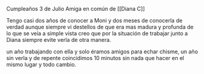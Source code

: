 Cumpleaños 3 de Julio 
Amiga en común de [[Diana C]] 

Tengo casi dos años de conocer a Moni y dos meses de conocerla de verdad aunque siempre vi destellos de que era mas madura y profunda de lo que se veía a simple vista creo que por la situación de trabajar junto a Diana siempre evite verla de otra manera. 

un año trabajando con ella y solo éramos amigos para echar chisme, un año sin verla y de repente coincidimos 10 minutos sin nada que hacer en el mismo lugar y todo cambio.

